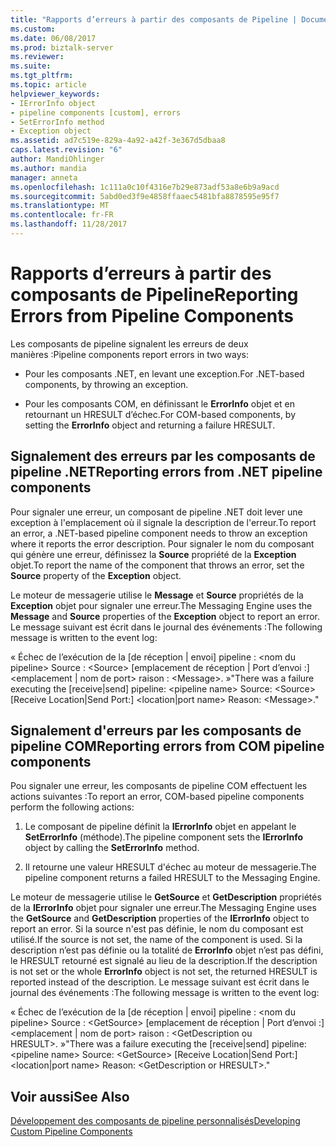 ```yaml
---
title: "Rapports d’erreurs à partir des composants de Pipeline | Documents Microsoft"
ms.custom: 
ms.date: 06/08/2017
ms.prod: biztalk-server
ms.reviewer: 
ms.suite: 
ms.tgt_pltfrm: 
ms.topic: article
helpviewer_keywords:
- IErrorInfo object
- pipeline components [custom], errors
- SetErrorInfo method
- Exception object
ms.assetid: ad7c519e-829a-4a92-a42f-3e367d5dbaa8
caps.latest.revision: "6"
author: MandiOhlinger
ms.author: mandia
manager: anneta
ms.openlocfilehash: 1c111a0c10f4316e7b29e873adf53a8e6b9a9acd
ms.sourcegitcommit: 5abd0ed3f9e4858ffaaec5481bfa8878595e95f7
ms.translationtype: MT
ms.contentlocale: fr-FR
ms.lasthandoff: 11/28/2017
---
```

# <a name="reporting-errors-from-pipeline-components"></a><span data-ttu-id="d92f2-102">Rapports d’erreurs à partir des composants de Pipeline</span><span class="sxs-lookup"><span data-stu-id="d92f2-102">Reporting Errors from Pipeline Components</span></span>
<span data-ttu-id="d92f2-103">Les composants de pipeline signalent les erreurs de deux manières :</span><span class="sxs-lookup"><span data-stu-id="d92f2-103">Pipeline components report errors in two ways:</span></span>  
  
-   <span data-ttu-id="d92f2-104">Pour les composants .NET, en levant une exception.</span><span class="sxs-lookup"><span data-stu-id="d92f2-104">For .NET-based components, by throwing an exception.</span></span>  
  
-   <span data-ttu-id="d92f2-105">Pour les composants COM, en définissant le **ErrorInfo** objet et en retournant un HRESULT d’échec.</span><span class="sxs-lookup"><span data-stu-id="d92f2-105">For COM-based components, by setting the **ErrorInfo** object and returning a failure HRESULT.</span></span>  
  
## <a name="reporting-errors-from-net-pipeline-components"></a><span data-ttu-id="d92f2-106">Signalement des erreurs par les composants de pipeline .NET</span><span class="sxs-lookup"><span data-stu-id="d92f2-106">Reporting errors from .NET pipeline components</span></span>  
 <span data-ttu-id="d92f2-107">Pour signaler une erreur, un composant de pipeline .NET doit lever une exception à l'emplacement où il signale la description de l'erreur.</span><span class="sxs-lookup"><span data-stu-id="d92f2-107">To report an error, a .NET-based pipeline component needs to throw an exception where it reports the error description.</span></span> <span data-ttu-id="d92f2-108">Pour signaler le nom du composant qui génère une erreur, définissez la **Source** propriété de la **Exception** objet.</span><span class="sxs-lookup"><span data-stu-id="d92f2-108">To report the name of the component that throws an error, set the **Source** property of the **Exception** object.</span></span>  
  
 <span data-ttu-id="d92f2-109">Le moteur de messagerie utilise le **Message** et **Source** propriétés de la **Exception** objet pour signaler une erreur.</span><span class="sxs-lookup"><span data-stu-id="d92f2-109">The Messaging Engine uses the **Message** and **Source** properties of the **Exception** object to report an error.</span></span> <span data-ttu-id="d92f2-110">Le message suivant est écrit dans le journal des événements :</span><span class="sxs-lookup"><span data-stu-id="d92f2-110">The following message is written to the event log:</span></span>  
  
 <span data-ttu-id="d92f2-111">« Échec de l’exécution de la [de réception &#124; envoi] pipeline : \<nom du pipeline\> Source : \<Source\> [emplacement de réception &#124; Port d’envoi :] \<emplacement &#124; nom de port\> raison : \<Message\>. »</span><span class="sxs-lookup"><span data-stu-id="d92f2-111">"There was a failure executing the [receive&#124;send] pipeline: \<pipeline name\> Source: \<Source\> [Receive Location&#124;Send Port:] \<location&#124;port name\> Reason: \<Message\>."</span></span>  
  
## <a name="reporting-errors-from-com-pipeline-components"></a><span data-ttu-id="d92f2-112">Signalement d'erreurs par les composants de pipeline COM</span><span class="sxs-lookup"><span data-stu-id="d92f2-112">Reporting errors from COM pipeline components</span></span>  
 <span data-ttu-id="d92f2-113">Pou signaler une erreur, les composants de pipeline COM effectuent les actions suivantes :</span><span class="sxs-lookup"><span data-stu-id="d92f2-113">To report an error, COM-based pipeline components perform the following actions:</span></span>  
  
1.  <span data-ttu-id="d92f2-114">Le composant de pipeline définit la **IErrorInfo** objet en appelant le **SetErrorInfo** (méthode).</span><span class="sxs-lookup"><span data-stu-id="d92f2-114">The pipeline component sets the **IErrorInfo** object by calling the **SetErrorInfo** method.</span></span>  
  
2.  <span data-ttu-id="d92f2-115">Il retourne une valeur HRESULT d'échec au moteur de messagerie.</span><span class="sxs-lookup"><span data-stu-id="d92f2-115">The pipeline component returns a failed HRESULT to the Messaging Engine.</span></span>  
  
 <span data-ttu-id="d92f2-116">Le moteur de messagerie utilise le **GetSource** et **GetDescription** propriétés de la **IErrorInfo** objet pour signaler une erreur.</span><span class="sxs-lookup"><span data-stu-id="d92f2-116">The Messaging Engine uses the **GetSource** and **GetDescription** properties of the **IErrorInfo** object to report an error.</span></span> <span data-ttu-id="d92f2-117">Si la source n'est pas définie, le nom du composant est utilisé.</span><span class="sxs-lookup"><span data-stu-id="d92f2-117">If the source is not set, the name of the component is used.</span></span> <span data-ttu-id="d92f2-118">Si la description n’est pas définie ou la totalité de **ErrorInfo** objet n’est pas défini, le HRESULT retourné est signalé au lieu de la description.</span><span class="sxs-lookup"><span data-stu-id="d92f2-118">If the description is not set or the whole **ErrorInfo** object is not set, the returned HRESULT is reported instead of the description.</span></span> <span data-ttu-id="d92f2-119">Le message suivant est écrit dans le journal des événements :</span><span class="sxs-lookup"><span data-stu-id="d92f2-119">The following message is written to the event log:</span></span>  
  
 <span data-ttu-id="d92f2-120">« Échec de l’exécution de la [de réception &#124; envoi] pipeline : \<nom du pipeline\> Source : \<GetSource\> [emplacement de réception &#124; Port d’envoi :] \<emplacement &#124; nom de port\> raison : \<GetDescription ou HRESULT\>. »</span><span class="sxs-lookup"><span data-stu-id="d92f2-120">"There was a failure executing the [receive&#124;send] pipeline: \<pipeline name\> Source: \<GetSource\> [Receive Location&#124;Send Port:] \<location&#124;port name\> Reason: \<GetDescription or HRESULT\>."</span></span>  
  
## <a name="see-also"></a><span data-ttu-id="d92f2-121">Voir aussi</span><span class="sxs-lookup"><span data-stu-id="d92f2-121">See Also</span></span>  
 [<span data-ttu-id="d92f2-122">Développement des composants de pipeline personnalisés</span><span class="sxs-lookup"><span data-stu-id="d92f2-122">Developing Custom Pipeline Components</span></span>](../core/developing-custom-pipeline-components.md)